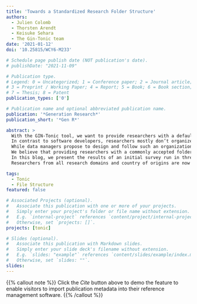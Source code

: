 ```yaml
---
title: 'Towards a Standardized Research Folder Structure'
authors:
  - Julien Colomb
  - Thorsten Arendt
  - Keisuke Sehara
  - The Gin-Tonic team
date: '2021-01-12'
doi: '10.25815/WCY6-M233'

# Schedule page publish date (NOT publication's date).
# publishDate: "2021-11-09"

# Publication type.
# Legend: 0 = Uncategorized; 1 = Conference paper; 2 = Journal article;
# 3 = Preprint / Working Paper; 4 = Report; 5 = Book; 6 = Book section;
# 7 = Thesis; 8 = Patent
publication_types: ['0']

# Publication name and optional abbreviated publication name.
publication: '*Generation Research*'
publication_short: '*Gen R*'

abstract: >
  With the GIN-Tonic tool, we want to provide researchers with a default file organization and file sharing system for research projects, in order to facilitate research collaboration and lab management.
  In contrast to software developers, researchers mostly don’t organize their files according to some common standard.
  While data managers propose to design and follow such an organization, they fail at providing clear recommendations or examples to researchers; and there is no time specifically assigned to this task in the researcher’s work.
  We believe that providing researchers with a commonly accepted folder tree structure template could make a huge difference in promoting data management and facilitating research collaboration.
  In this blog, we present the results of an initial survey run in three neuroscientific collaborative research centers in Germany (CRC1315, CRC1158, CRC135), including a presentation of a new folder structure and its technical implementation in the GIN-Tonic application.
  Researchers from all research domains and country of origins are now invited to review this draft in a second survey.

tags:
  - Tonic
  - File Structure
featured: false

# Associated Projects (optional).
#   Associate this publication with one or more of your projects.
#   Simply enter your project's folder or file name without extension.
#   E.g. `internal-project` references `content/project/internal-project/index.md`.
#   Otherwise, set `projects: []`.
projects: [tonic]

# Slides (optional).
#   Associate this publication with Markdown slides.
#   Simply enter your slide deck's filename without extension.
#   E.g. `slides: "example"` references `content/slides/example/index.md`.
#   Otherwise, set `slides: ""`.
slides:
---
```


{{% callout note %}}
Click the _Cite_ button above to demo the feature to enable visitors to import publication metadata into their reference management software.
{{% /callout %}}
